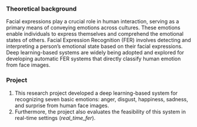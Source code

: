 ### Theoretical background

Facial expressions play a crucial role in human interaction, serving as a primary means of
conveying emotions across cultures. These emotions enable individuals to express themselves
and comprehend the emotional states of others. Facial Expression Recognition (FER) involves
detecting and interpreting a person’s emotional state based on their facial expressions. Deep
learning-based systems are widely being adopted and explored for developing automatic FER
systems that directly classify human emotion from face images.

### Project
1. This research project developed a deep learning-based system for recognizing seven basic emotions: anger, disgust, happiness,
sadness, and surprise from human face images.
2. Furthermore, the project also evaluates the feasibility of this system in real-time settings (*real_time_fer*).


